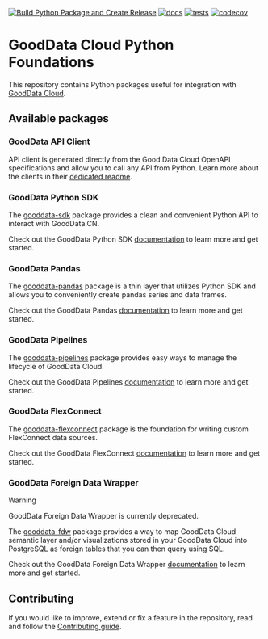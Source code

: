 [![Build Python Package and Create Release](https://github.com/gooddata/gooddata-python-sdk/actions/workflows/build-release.yaml/badge.svg)](https://github.com/gooddata/gooddata-python-sdk/actions/workflows/build-release.yaml)
[![docs](https://github.com/gooddata/gooddata-python-sdk/actions/workflows/docs.yaml/badge.svg)](https://github.com/gooddata/gooddata-python-sdk/actions/workflows/docs.yaml)
[![tests](https://github.com/gooddata/gooddata-python-sdk/actions/workflows/tests.yaml/badge.svg)](https://github.com/gooddata/gooddata-python-sdk/actions/workflows/tests.yaml)
[![codecov](https://codecov.io/gh/gooddata/gooddata-python-sdk/branch/master/graph/badge.svg?token=9C602ASR4Q)](https://codecov.io/gh/gooddata/gooddata-python-sdk)

# GoodData Cloud Python Foundations

This repository contains Python packages useful for integration with [GoodData Cloud](https://www.gooddata.com/docs/cloud/).

## Available packages

### GoodData API Client

API client is generated directly from the Good Data Cloud OpenAPI specifications and allow you to call any API from
Python. Learn more about the clients in their [dedicated readme](./clients_README.md).

### GoodData Python SDK

The [gooddata-sdk](./packages/gooddata-sdk) package provides a clean and convenient Python API to interact with GoodData.CN.

Check out the GoodData Python SDK [documentation](https://www.gooddata.com/docs/python-sdk) to learn more and get started.

### GoodData Pandas

The [gooddata-pandas](./packages/gooddata-pandas) package is a thin layer that utilizes Python SDK and allows you to conveniently
create pandas series and data frames.

Check out the GoodData Pandas [documentation](https://gooddata-pandas.readthedocs.io/en/latest/) to learn more and get started.

### GoodData Pipelines

The [gooddata-pipelines](./packages/gooddata-pipelines/) package provides easy ways to manage the lifecycle of GoodData Cloud.

Check out the GoodData Pipelines [documentation](https://www.gooddata.com/docs/python-sdk/latest/pipelines-overview/) to learn more and get started.

### GoodData FlexConnect

The [gooddata-flexconnect](./packages/gooddata-flexconnect) package is the foundation for writing custom FlexConnect data sources.

Check out the GoodData FlexConnect [documentation](https://www.gooddata.com/docs/cloud/connect-data/create-data-sources/flexconnect/) to learn more and get started.

### GoodData Foreign Data Wrapper

> [!WARNING]
> GoodData Foreign Data Wrapper is currently deprecated.

The [gooddata-fdw](./packages/gooddata-fdw) package provides a way
to map GoodData Cloud semantic layer and/or visualizations stored in your GoodData Cloud
into PostgreSQL as foreign tables that you can then query using SQL.

Check out the GoodData Foreign Data Wrapper [documentation](https://gooddata-fdw.readthedocs.io/en/latest/) to learn more and get started.

## Contributing

If you would like to improve, extend or fix a feature in the repository, read and follow the
[Contributing guide](./CONTRIBUTING.md).
